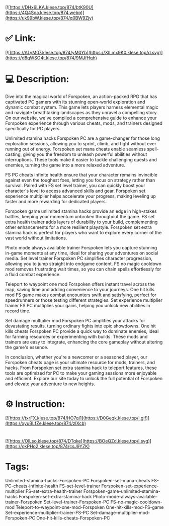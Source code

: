 [![https://DHx6LKA.klese.top/874/btK90U](https://4Q4Soa.klese.top/874.webp)](https://uk99bW.klese.top/874/q0BW9Zjy)
# ✅ Link:
[![https://ALyM07.klese.top/874/yM0Yb](https://XILmx9K0.klese.top/d.svg)](https://d8qWSO4t.klese.top/874/9MJfHqh)
# 💻 Description:
Dive into the magical world of Forspoken, an action-packed RPG that has captivated PC gamers with its stunning open-world exploration and dynamic combat system. This game lets players harness elemental magic and navigate breathtaking landscapes as they unravel a compelling story. On our website, we've compiled a comprehensive guide to enhance your Forspoken experience through various cheats, mods, and trainers designed specifically for PC players.



Unlimited stamina hacks Forspoken PC are a game-changer for those long exploration sessions, allowing you to sprint, climb, and fight without ever running out of energy. Forspoken set mana cheats enable seamless spell-casting, giving you the freedom to unleash powerful abilities without interruptions. These tools make it easier to tackle challenging quests and enemies, turning the game into a more relaxed adventure.



FS PC cheats infinite health ensure that your character remains invincible against even the toughest foes, letting you focus on strategy rather than survival. Paired with FS set level trainer, you can quickly boost your character's level to access advanced skills and gear. Forspoken set experience multiplier helps accelerate your progress, making leveling up faster and more rewarding for dedicated players.



Forspoken game unlimited stamina hacks provide an edge in high-stakes battles, keeping your momentum unbroken throughout the game. FS set extra health trainer adds layers of durability to your build, complementing other enhancements for a more resilient playstyle. Forspoken set extra stamina hack is perfect for players who want to explore every corner of the vast world without limitations.



Photo mode always available trainer Forspoken lets you capture stunning in-game moments at any time, ideal for sharing your adventures on social media. Set level trainer Forspoken PC simplifies character progression, allowing you to jump straight into endgame content. FS no magic cooldown mod removes frustrating wait times, so you can chain spells effortlessly for a fluid combat experience.



Teleport to waypoint one mod Forspoken offers instant travel across the map, saving time and adding convenience to your journeys. One hit kills mod FS game makes combat encounters swift and satisfying, perfect for speedrunners or those testing different strategies. Set experience multiplier trainer FS PC multiplies your gains, helping you unlock new abilities in record time.



Set damage multiplier mod Forspoken PC amplifies your attacks for devastating results, turning ordinary fights into epic showdowns. One hit kills cheats Forspoken PC provide a quick way to dominate enemies, ideal for farming resources or experimenting with builds. These mods and trainers are easy to integrate, enhancing the core gameplay without altering the game's essence.



In conclusion, whether you're a newcomer or a seasoned player, our Forspoken cheats page is your ultimate resource for mods, trainers, and hacks. From Forspoken set extra stamina hack to teleport features, these tools are optimized for PC to make your gaming sessions more enjoyable and efficient. Explore our site today to unlock the full potential of Forspoken and elevate your adventure to new heights.

# ⚙️ Instruction:
[![https://txrFX.klese.top/874/HO7qI1](https://D0Geqk.klese.top/i.gif)](https://xyuBLfZe.klese.top/874/zlXcb)
#
[![https://OlLso.klese.top/874/DTqke](https://BOeQZd.klese.top/l.svg)](https://okPHo2.klese.top/874/csJ9YZK)
# Tags:
Unlimited-stamina-hacks-Forspoken-PC Forspoken-set-mana-cheats FS-PC-cheats-infinite-health FS-set-level-trainer Forspoken-set-experience-multiplier FS-set-extra-health-trainer Forspoken-game-unlimited-stamina-hacks Forspoken-set-extra-stamina-hack Photo-mode-always-available-trainer-Forspoken Set-level-trainer-Forspoken-PC FS-no-magic-cooldown-mod Teleport-to-waypoint-one-mod-Forspoken One-hit-kills-mod-FS-game Set-experience-multiplier-trainer-FS-PC Set-damage-multiplier-mod-Forspoken-PC One-hit-kills-cheats-Forspoken-PC







